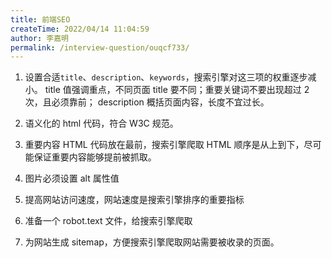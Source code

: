 ```yaml
---
title: 前端SEO
createTime: 2022/04/14 11:04:59
author: 李嘉明
permalink: /interview-question/ouqcf733/
---
```


1. 设置合适`title`、`description`、`keywords`，搜索引擎对这三项的权重逐步减小。
   title 值强调重点，不同页面 title 要不同；重要关键词不要出现超过 2 次，且必须靠前；
   description 概括页面内容，长度不宜过长。

2. 语义化的 html 代码，符合 W3C 规范。

3. 重要内容 HTML 代码放在最前，搜索引擎爬取 HTML 顺序是从上到下，尽可能保证重要内容能够提前被抓取。

4. 图片必须设置 alt 属性值

5. 提高网站访问速度，网站速度是搜索引擎排序的重要指标

6. 准备一个 robot.text 文件，给搜索引擎爬取

7. 为网站生成 sitemap，方便搜索引擎爬取网站需要被收录的页面。
